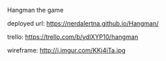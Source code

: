 Hangman the game

deployed url: https://nerdalertna.github.io/Hangman/

trello: https://trello.com/b/ydlXYP10/hangman

wireframe: http://i.imgur.com/KKj4iTa.jpg
